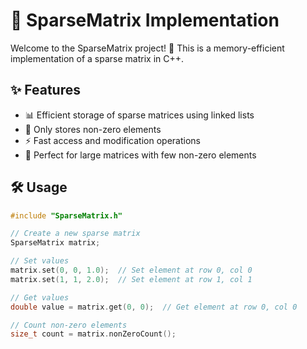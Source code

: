 # 🎯 SparseMatrix Implementation

Welcome to the SparseMatrix project! 🚀 This is a memory-efficient implementation of a sparse matrix in C++.

## ✨ Features

- 📊 Efficient storage of sparse matrices using linked lists
- 🚫 Only stores non-zero elements
- ⚡ Fast access and modification operations
- 🎯 Perfect for large matrices with few non-zero elements

## 🛠️ Usage

```cpp
#include "SparseMatrix.h"

// Create a new sparse matrix
SparseMatrix matrix;

// Set values
matrix.set(0, 0, 1.0);  // Set element at row 0, col 0
matrix.set(1, 1, 2.0);  // Set element at row 1, col 1

// Get values
double value = matrix.get(0, 0);  // Get element at row 0, col 0

// Count non-zero elements
size_t count = matrix.nonZeroCount();